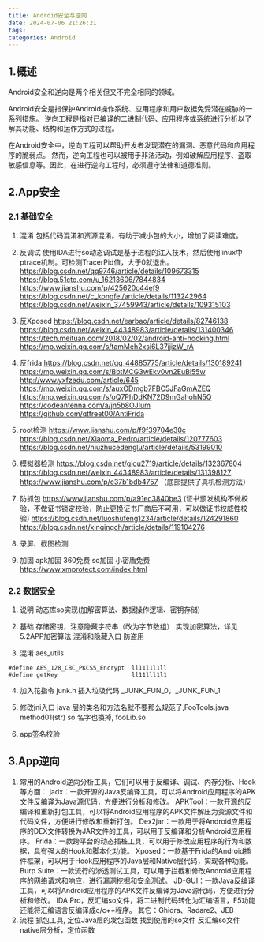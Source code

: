 ```yaml
---
title: Android安全与逆向
date: 2024-07-06 21:26:21
tags:
categories: Android
---
```


## 1.概述
Android安全和逆向是两个相关但又不完全相同的领域。

Android安全是指保护Android操作系统、应用程序和用户数据免受潜在威胁的一系列措施。
逆向工程是指对已编译的二进制代码、应用程序或系统进行分析以了解其功能、结构和运作方式的过程。

在Android安全中，逆向工程可以帮助开发者发现潜在的漏洞、恶意代码和应用程序的脆弱点。
然而，逆向工程也可以被用于非法活动，例如破解应用程序、盗取敏感信息等。因此，在进行逆向工程时，必须遵守法律和道德准则。

## 2.App安全

### 2.1 基础安全
1. 混淆
包括代码混淆和资源混淆。有助于减小包的大小，增加了阅读难度。

2. 反调试
使用IDA进行so动态调试是基于进程的注入技术，然后使用linux中ptrace机制。可检测TracerPid值，大于0就退出。
https://blog.csdn.net/qq9746/article/details/109673315
https://blog.51cto.com/u_16213606/7844834
https://www.jianshu.com/p/425620c44ef9
https://blog.csdn.net/c_kongfei/article/details/113242964
https://blog.csdn.net/weixin_37459943/article/details/109315103

3. 反Xposed
https://blog.csdn.net/earbao/article/details/82746138
https://blog.csdn.net/weixin_44348983/article/details/131400346
https://tech.meituan.com/2018/02/02/android-anti-hooking.html
https://mp.weixin.qq.com/s/tamMeh2xsi6L37jjizW_rA

4. 反frida
https://blog.csdn.net/qq_44885775/article/details/130189241
https://mp.weixin.qq.com/s/BbtMCG3wEkv0vn2EuBi55w
http://www.yxfzedu.com/article/645
https://mp.weixin.qq.com/s/auxODmgb7FBC5JFaGmAZEQ
https://mp.weixin.qq.com/s/oQ7PhDdKN72D9mGahohN5Q
https://codeantenna.com/a/jn5b8OJIum
https://github.com/qtfreet00/AntiFrida

5. root检测
https://www.jianshu.com/p/f9f39704e30c
https://blog.csdn.net/Xiaoma_Pedro/article/details/120777603
https://blog.csdn.net/niuzhucedenglu/article/details/53199010

6. 模拟器检测
https://blog.csdn.net/qiou2719/article/details/132367804
https://blog.csdn.net/weixin_44348983/article/details/131398127
https://www.jianshu.com/p/c37b1bdb4757  （底部提供了真机检测方法）

7. 防抓包
https://www.jianshu.com/p/a91ec3840be3 (证书颁发机构不做校验，不做证书锁定校验，防止更换证书厂商后不可用，可以做证书权威性校验)
https://blog.csdn.net/luoshufeng1234/article/details/124291860
https://blog.csdn.net/xinqingch/article/details/119104276

8. 录屏、截图检测

9. 加固
apk加固 360免费
so加固 小密盾免费 https://www.xmprotect.com/index.html

### 2.2 数据安全
1. 说明
动态库so实现(加解密算法、数据操作逻辑、密钥存储)

2. 基础
存储密钥，注意隐藏字符串（改为字节数组）
实现加密算法，详见5.2APP加密算法
混淆和隐藏入口
防盗用

3. 混淆 aes_utils
```
#define AES_128_CBC_PKCS5_Encrypt  ll11l1l1ll
#define getKey                     ll11lll1l1
```

4. 加入花指令 junk.h
插入垃圾代码
_JUNK_FUN_0，_JUNK_FUN_1 

5. 修改jni入口
java 层的类名和方法名就不要那么规范了,FooTools.java method01(str)
so 名字也换掉, fooLib.so

6. app签名校验
   
## 3.App逆向
1. 常用的Android逆向分析工具，它们可以用于反编译、调试、内存分析、Hook等方面：
jadx：一款开源的Java反编译工具，可以将Android应用程序的APK文件反编译为Java源代码，方便进行分析和修改。
APKTool：一款开源的反编译和重新打包工具，可以将Android应用程序的APK文件解压为资源文件和代码文件，方便进行修改和重新打包。
Dex2jar：一款用于将Android应用程序的DEX文件转换为JAR文件的工具，可以用于反编译和分析Android应用程序。
Frida：一款跨平台的动态插桩工具，可以用于修改应用程序的行为和数据，具有强大的Hook和脚本化功能。
Xposed：一款基于Frida的Android插件框架，可以用于Hook应用程序的Java层和Native层代码，实现各种功能。
Burp Suite：一款流行的渗透测试工具，可以用于拦截和修改Android应用程序的网络请求和响应，进行漏洞挖掘和安全测试。
JD-GUI：一款Java反编译工具，可以将Android应用程序的APK文件反编译为Java源代码，方便进行分析和修改。
IDA Pro，反汇编so文件，将二进制代码转化为汇编语言，F5功能还能将汇编语言反编译成c/c++程序。
其它：Ghidra、Radare2、JEB
1. 流程
抓包工具, 定位Java层的发包函数
找到使用的so文件
反汇编so文件
native层分析，定位函数
